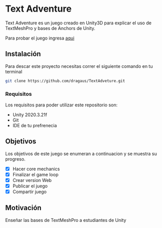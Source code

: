 # Text Adventure

Text Adventure es un juego creado en Unity3D para explicar el uso de TextMeshPro y bases de Anchors de Unity.

Para probar el juego ingresa [aqui](https://barricagames.itch.io/text-adventure?secret=bmA0Z6ADAn4maulEobjLQCtYYnM)

## Instalación

Para descar este proyecto necesitas correr el siguiente comando en tu terminal

```bash
git clone https://github.com/dragaus/TextAdveture.git
```

### Requisitos

Los requisitos para poder utilizar este repositorio son:

* Unity 2020.3.21f
* Git
* IDE de tu prefrenecia

## Objetivos

Los objetivos de este juego se enumeran a continuacion y se muestra su progreso.

- [x] Hacer core mechanics
- [x] Finalizar el game loop
- [x] Crear version Web
- [x] Publicar el juego
- [x] Compartir juego

## Motivación

Enseñar las bases de TextMeshPro a estudiantes de Unity
